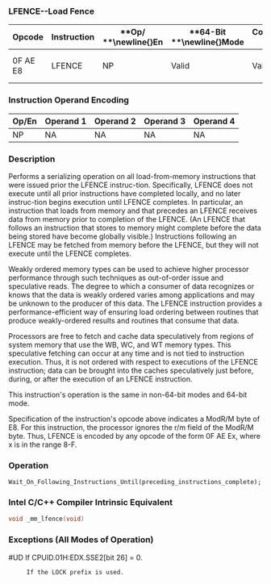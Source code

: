 ### LFENCE--Load Fence


|**Opcode**|**Instruction**|**Op/ **\newline{}**En**|**64-Bit **\newline{}**Mode**|**Compat/**\newline{}**Leg Mode**|**Description**|
|----------|---------------|------------------------|-----------------------------|---------------------------------|---------------|
|0F AE E8|LFENCE|NP|Valid|Valid|Serializes load operations.|
### Instruction Operand Encoding


|Op/En|Operand 1|Operand 2|Operand 3|Operand 4|
|-----|---------|---------|---------|---------|
|NP|NA|NA|NA|NA|
### Description


Performs a serializing operation on all load-from-memory instructions that were issued prior the LFENCE instruc-tion. Specifically, LFENCE does not execute until all prior instructions have completed locally, and no later instruc-tion begins execution until LFENCE completes. In particular, an instruction that loads from memory and that precedes an LFENCE receives data from memory prior to completion of the LFENCE. (An LFENCE that follows an instruction that stores to memory might complete before the data being stored have become globally visible.) Instructions following an LFENCE may be fetched from memory before the LFENCE, but they will not execute until the LFENCE completes. 

Weakly ordered memory types can be used to achieve higher processor performance through such techniques as out-of-order issue and speculative reads. The degree to which a consumer of data recognizes or knows that the data is weakly ordered varies among applications and may be unknown to the producer of this data. The LFENCE instruction provides a performance-efficient way of ensuring load ordering between routines that produce weakly-ordered results and routines that consume that data.

Processors are free to fetch and cache data speculatively from regions of system memory that use the WB, WC, and WT memory types. This speculative fetching can occur at any time and is not tied to instruction execution. Thus, it is not ordered with respect to executions of the LFENCE instruction; data can be brought into the caches speculatively just before, during, or after the execution of an LFENCE instruction.

This instruction's operation is the same in non-64-bit modes and 64-bit mode.

Specification of the instruction's opcode above indicates a ModR/M byte of E8. For this instruction, the processor ignores the r/m field of the ModR/M byte. Thus, LFENCE is encoded by any opcode of the form 0F AE Ex, where x is in the range 8-F.


### Operation

```info-verb
Wait_On_Following_Instructions_Until(preceding_instructions_complete);
```

### Intel C/C++ Compiler Intrinsic Equivalent

```cpp
void _mm_lfence(void)
```
### Exceptions (All Modes of Operation)


#UD  If CPUID.01H:EDX.SSE2[bit 26] = 0.

         If the LOCK prefix is used.

